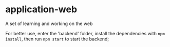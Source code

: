 # application-web
A set of learning and working on the web

For better use, enter the 'backend' folder, install the dependencies with `npm install`, then run `npm start` to start the backend;
